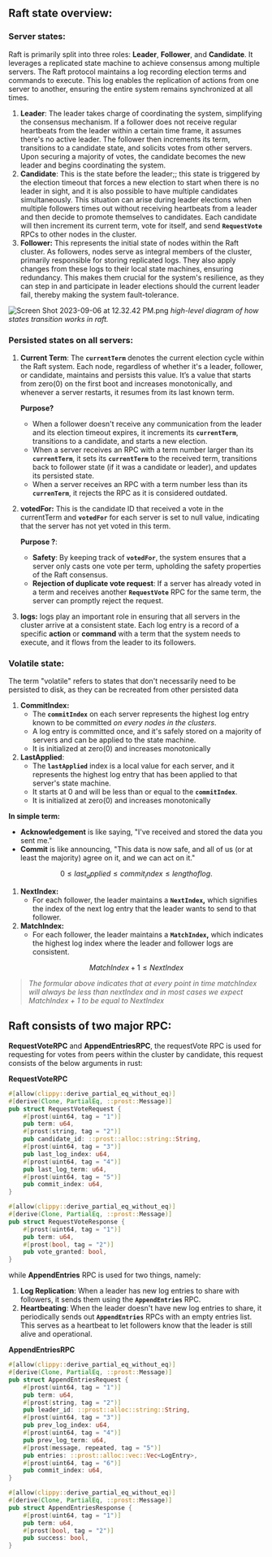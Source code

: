 
## Raft state **overview:**

### Server states:

Raft is primarily split into three roles: **Leader**, **Follower**, and **Candidate**. It leverages a replicated state machine to achieve consensus among multiple servers. The Raft protocol maintains a log recording election terms and commands to execute. This log enables the replication of actions from one server to another, ensuring the entire system remains synchronized at all times.

1. **Leader**: The leader takes charge of coordinating the system, simplifying the consensus mechanism. If a follower does not receive regular heartbeats from the leader within a certain time frame, it assumes there's no active leader. The follower then increments its term, transitions to a candidate state, and solicits votes from other servers. Upon securing a majority of votes, the candidate becomes the new leader and begins coordinating the system.
2. **Candidate**: This is the state before the leader;; this state is triggered by the election timeout that forces a new election to start when there is no leader in sight, and it is also possible to have multiple candidates simultaneously. This situation can arise during leader elections when multiple followers times out without receiving heartbeats from a leader and then decide to promote themselves to candidates. Each candidate will then increment its current term, vote for itself, and send **`RequestVote`** RPCs to other nodes in the cluster.
3. **Follower:** This represents the initial state of nodes within the Raft cluster. As followers, nodes serve as integral members of the cluster, primarily responsible for storing replicated logs. They also apply changes from these logs to their local state machines, ensuring redundancy. This makes them crucial for the system's resilience, as they can step in and participate in leader elections should the current leader fail, thereby making the system fault-tolerance.

![Screen Shot 2023-09-06 at 12.32.42 PM.png](https://github.com/TheDhejavu/rust-raft/blob/main/public/raftstate.png)
                        *high-level diagram of how states transition works in raft.* 

### Persisted states on all servers:

1. **Current Term**: The **`currentTerm`** denotes the current election cycle within the Raft system. Each node, regardless of whether it's a leader, follower, or candidate, maintains and persists this value.  It’s a value that starts from zero(0) on the first boot and increases monotonically, and whenever a server restarts, it resumes from its last known term.
    
    **Purpose?** 
    
    - When a follower doesn't receive any communication from the leader and its election timeout expires, it increments its **`currentTerm`**, transitions to a candidate, and starts a new election.
    - When a server receives an RPC with a term number larger than its **`currentTerm`**, it sets its **`currentTerm`** to the received term, transitions back to follower state (if it was a candidate or leader), and updates its persisted state.
    - When a server receives an RPC with a term number less than its **`currenTerm`**, it rejects the RPC as it is considered outdated.
2. **votedFor:** This is the candidate ID that received a vote in the currentTerm and **`votedFor`** for each server is set to null value, indicating that the server has not yet voted in this term.
    
    **Purpose ?**:
    
    - **Safety**: By keeping track of **`votedFor`**, the system ensures that a server only casts one vote per term, upholding the safety properties of the Raft consensus.
    - **Rejection of duplicate vote request**: If a server has already voted in a term and receives another **`RequestVote`** RPC for the same term, the server can promptly reject the request.
3. **logs:** logs play an important role in ensuring that all servers in the cluster arrive at a consistent state. Each log entry is a record of a specific **action** or **command** with a term that the system needs to execute, and it flows from the leader to its followers. 

### Volatile state:

The term "volatile" refers to states that don't necessarily need to be persisted to disk, as they can be recreated from other persisted data

1. **CommitIndex:** 
    - The **`commitIndex`** on each server represents the highest log entry known to be committed *on every nodes in the clusters*.
    - A log entry is committed once, and it's safely stored on a majority of servers and can be applied to the state machine.
    - It is initialized at zero(0) and increases monotonically
2. **LastApplied**:
    - The **`lastApplied`** index is a local value for each server, and it represents the highest log entry that has been applied to that server's state machine.
    - It starts at 0 and will be less than or equal to the **`commitIndex`**.
    - It is initialized at zero(0) and increases monotonically

**In simple term:** 

- **Acknowledgement** is like saying, "I've received and stored the data you sent me."
- **Commit** is like announcing, "This data is now safe, and all of us (or at least the majority) agree on it, and we can act on it."

$$
0 ≤ last_applied ≤ commit_index ≤ length of log.
$$

1. **NextIndex:** 
    - For each follower, the leader maintains a **`NextIndex`,** which signifies the index of the next log entry that the leader wants to send to that follower.
2. **MatchIndex:** 
    - For each follower, the leader maintains a **`MatchIndex`,** which indicates the highest log index where the leader and follower logs are consistent.
    
$$
MatchIndex+1≤NextIndex
$$
    

> *The formular above indicates that at every point in time matchIndex will always be less than nextIndex and in most cases we expect MatchIndex + 1 to be equal to NextIndex*
> 

## **Raft consists of two major RPC:**

**RequestVoteRPC** and **AppendEntriesRPC**, the requestVote RPC is used for requesting for votes from peers within the cluster by candidate, this request consists of the below arguments in rust:

**RequestVoteRPC**

```rust
#[allow(clippy::derive_partial_eq_without_eq)]
#[derive(Clone, PartialEq, ::prost::Message)]
pub struct RequestVoteRequest {
    #[prost(uint64, tag = "1")]
    pub term: u64,
    #[prost(string, tag = "2")]
    pub candidate_id: ::prost::alloc::string::String,
    #[prost(uint64, tag = "3")]
    pub last_log_index: u64,
    #[prost(uint64, tag = "4")]
    pub last_log_term: u64,
    #[prost(uint64, tag = "5")]
    pub commit_index: u64,
}

#[allow(clippy::derive_partial_eq_without_eq)]
#[derive(Clone, PartialEq, ::prost::Message)]
pub struct RequestVoteResponse {
    #[prost(uint64, tag = "1")]
    pub term: u64,
    #[prost(bool, tag = "2")]
    pub vote_granted: bool,
}
```

while **AppendEntries** RPC is used for two things, namely:

1. **Log Replication**: When a leader has new log entries to share with followers, it sends them using the **`AppendEntries`** RPC. 
2. **Heartbeating**: When the leader doesn't have new log entries to share, it periodically sends out **`AppendEntries`** RPCs with an empty entries list. This serves as a heartbeat to let followers know that the leader is still alive and operational.

**AppendEntriesRPC**

```rust
#[allow(clippy::derive_partial_eq_without_eq)]
#[derive(Clone, PartialEq, ::prost::Message)]
pub struct AppendEntriesRequest {
    #[prost(uint64, tag = "1")]
    pub term: u64,
    #[prost(string, tag = "2")]
    pub leader_id: ::prost::alloc::string::String,
    #[prost(uint64, tag = "3")]
    pub prev_log_index: u64,
    #[prost(uint64, tag = "4")]
    pub prev_log_term: u64,
    #[prost(message, repeated, tag = "5")]
    pub entries: ::prost::alloc::vec::Vec<LogEntry>,
    #[prost(uint64, tag = "6")]
    pub commit_index: u64,
}

#[allow(clippy::derive_partial_eq_without_eq)]
#[derive(Clone, PartialEq, ::prost::Message)]
pub struct AppendEntriesResponse {
    #[prost(uint64, tag = "1")]
    pub term: u64,
    #[prost(bool, tag = "2")]
    pub success: bool,
}
```